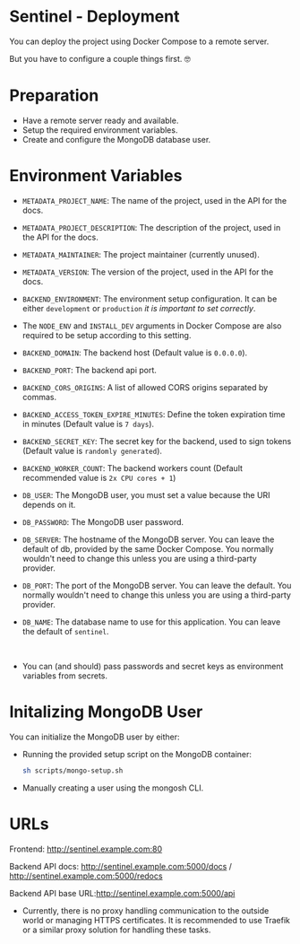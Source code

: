 # Sentinel - Deployment

You can deploy the project using Docker Compose to a remote server.

But you have to configure a couple things first. 🤓

# Preparation

* Have a remote server ready and available.
* Setup the required environment variables.
* Create and configure the MongoDB database user.

# Environment Variables

* `METADATA_PROJECT_NAME`: The name of the project, used in the API for the docs.
* `METADATA_PROJECT_DESCRIPTION`: The description of the project, used in the API for the docs.
* `METADATA_MAINTAINER`: The project maintainer (currently unused).
* `METADATA_VERSION`:  The version of the project, used in the API for the docs.

* `BACKEND_ENVIRONMENT`: The environment setup configuration. It can be either `development` or `production` *it is important to set correctly*.
* The `NODE_ENV` and `INSTALL_DEV` arguments in Docker Compose are also required to be setup according to this setting.

* `BACKEND_DOMAIN`: The backend host (Default value is `0.0.0.0`).
* `BACKEND_PORT`: The backend api port.
* `BACKEND_CORS_ORIGINS`: A list of allowed CORS origins separated by commas.
* `BACKEND_ACCESS_TOKEN_EXPIRE_MINUTES`: Define the token expiration time in minutes (Default value is `7 days`).
* `BACKEND_SECRET_KEY`: The secret key for the backend, used to sign tokens (Default value is `randomly generated`).
* `BACKEND_WORKER_COUNT`: The backend workers count (Default recommended value is `2x CPU cores + 1`)
* `DB_USER`: The MongoDB user, you must set a value because the URI depends on it.
* `DB_PASSWORD`: The MongoDB user password.
* `DB_SERVER`: The hostname of the MongoDB server. You can leave the default of db, provided by the same Docker Compose. You normally wouldn't need to change this unless you are using a third-party provider.
* `DB_PORT`: The port of the MongoDB server. You can leave the default. You normally wouldn't need to change this unless you are using a third-party provider.
* `DB_NAME`: The database name to use for this application. You can leave the default of `sentinel`.

<br>

* You can (and should) pass passwords and secret keys as environment variables from secrets.

# Initalizing MongoDB User

You can initialize the MongoDB user by either:

- Running the provided setup script on the MongoDB container:

  ```bash
  sh scripts/mongo-setup.sh
  ```

- Manually creating a user using the mongosh CLI.

# URLs

Frontend: http://sentinel.example.com:80

Backend API docs: http://sentinel.example.com:5000/docs / http://sentinel.example.com:5000/redocs

Backend API base URL:http://sentinel.example.com:5000/api

* Currently, there is no proxy handling communication to the outside world or managing HTTPS certificates. It is recommended to use Traefik or a similar proxy solution for handling these tasks.
